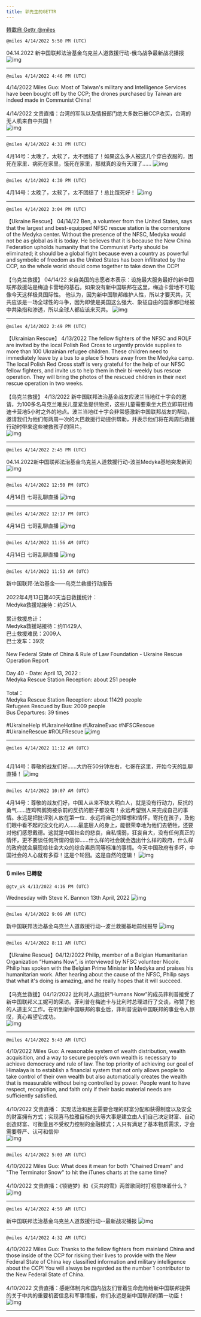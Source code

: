 ```yaml
---
title: 郭先生的GETTR
---
```

[轉載自 Gettr @miles](https://gettr.com/user/miles)

`@miles 4/14/2022 5:50 PM (UTC)`

04.14.2022  新中国联邦法治基金乌克兰人道救援行动-俄乌战争最新战况播报
![img](https://media.gettr.com/group11/origin/2022/04/14/17/1bdd8397-926f-cbf5-94b8-88aa090f99c9/9548d67018b19975dcafea4c4484666a.png)

---

`@miles 4/14/2022 4:46 PM (UTC)`

4/14/2022 Miles Guo: Most of Taiwan's military and Intelligence Services have been bought off by the CCP; the drones purchased by Taiwan are indeed made in Communist China!<br/><br/>4/14/2022 文贵直播：台湾的军队以及情报部门绝大多数已被CCP收买，台湾的无人机来自中共国！<br/>
![img](https://media.gettr.com/group5/getter/2022/04/14/16/85d32bd1-098a-ab09-afec-82ee296a16a3/out.jpg)

---

`@miles 4/14/2022 4:31 PM (UTC)`

 4月14号：太晚了，太软了，太不团结了！如果这么多人被这几个穿白衣服的，困死在家里．病死在家里，饿死在家里，那就真的没有天理了……
![img](https://media.gettr.com/group19/getter/2022/04/14/16/692ce829-49a6-1eef-1c04-c5176d15fd02/out.jpg)

---

`@miles 4/14/2022 4:30 PM (UTC)`

 4月14号：太晚了，太软了，太不团结了！总比饿死好！
![img](https://media.gettr.com/group29/getter/2022/04/14/16/ce2c1a9c-22b0-ebd1-38a3-d4fd2df102d9/out.jpg)

---

`@miles 4/14/2022 3:04 PM (UTC)`

【Ukraine Rescue】 04/14/22 Ben, a volunteer from the United States, says that the largest and best-equipped NFSC rescue station is the cornerstone of the Medyka center. Without the presence of the NFSC, Medyka would not be as global as it is today. He believes that it is because the New China Federation upholds humanity that the Communist Party should be eliminated; it should be a global fight because even a country as powerful and symbolic of freedom as the United States has been infiltrated by the CCP, so the whole world should come together to take down the CCP!<br/><br/>【乌克兰救援】 04/14/22 来自美国的志愿者本表示：设施最大服务最好的新中国联邦救援站是梅迪卡营地的基石。如果没有新中国联邦在这里，梅迪卡营地不可能像今天这样极具国际性。 他认为，因为新中国联邦维护人性，所以才要灭共，灭共应该是一场全球性的斗争，因为即使是美国这么强大、象征自由的国家都已经被中共染指和渗透，所以全球人都应该来灭共。
![img](https://media.gettr.com/group6/origin/2022/04/14/15/9b110ad1-fe5c-e0fe-440f-078018609271/out.jpg)

---

`@miles 4/14/2022 2:49 PM (UTC)`

【Ukrainian Rescue】 4/13/2022 The fellow fighters of the NFSC and ROLF are invited by the local Polish Red Cross to urgently provide supplies to more than 100 Ukrainian refugee children. These children need to  immediately leave by a bus to a place 5 hours away from the Medyka camp. The local Polish Red Cross staff is very grateful for the help of our NFSC fellow fighters, and invite us to help them in their bi-weekly bus rescue operation. They will bring the photos of the rescued children in their next rescue operation in two weeks.<br/><br/>【乌克兰救援】 4/13/2022 新中国联邦法治基金战友应波兰当地红十字会的邀请，为100多名乌克兰难民儿童紧急提供物资，这些儿童需要乘坐大巴立即前往梅迪卡营地5小时之外的地点。波兰当地红十字会非常感激新中国联邦战友的帮助，邀请我们为他们每两周一次的大巴救援行动提供帮助，并表示他们将在两周后救援行动时带来这些被救孩子的照片。<br/>
![img](https://media.gettr.com/group47/getter/2022/04/14/14/6c2e18a5-72cd-1fb4-e179-894539855c67/out.jpg)

---

`@miles 4/14/2022 2:45 PM (UTC)`

04.14.2022新中国联邦法治基金乌克兰人道救援行动-波兰Medyka基地突发新闻
![img](https://media.gettr.com/group23/origin/2022/04/14/14/6804f375-ccd7-2bd6-b0c0-38912aec9bde/6383d6c383a688bc0ce747d8282e44b3.jpeg)

---

`@miles 4/14/2022 12:50 PM (UTC)`

4月14日 七哥乱聊直播
![img](https://media.gettr.com/group9/origin/2022/04/14/11/2d9bc56d-f143-5ea4-2ffb-ab9661cfd74d/6383d6c383a688bc0ce747d8282e44b3.jpeg)

---

`@miles 4/14/2022 12:17 PM (UTC)`

4月14日 七哥乱聊直播
![img](https://media.gettr.com/group9/origin/2022/04/14/11/2d9bc56d-f143-5ea4-2ffb-ab9661cfd74d/6383d6c383a688bc0ce747d8282e44b3.jpeg)

---

`@miles 4/14/2022 11:56 AM (UTC)`

4月14日 七哥乱聊直播
![img](https://media.gettr.com/group9/origin/2022/04/14/11/2d9bc56d-f143-5ea4-2ffb-ab9661cfd74d/6383d6c383a688bc0ce747d8282e44b3.jpeg)

---

`@miles 4/14/2022 11:53 AM (UTC)`

新中国联邦·法治基金——乌克兰救援行动报告<br/><br/>2022年4月13日第40天当日救援统计：<br/>Medyka救援站接待：约251人<br/><br/>累计救援总计：<br/>Medyka救援站接待：约11429人<br/>巴士救援难民：2009人<br/>巴士发车：39次<br/><br/>New Federal State of China & Rule of Law Foundation - Ukraine Rescue Operation Report <br/><br/>Day 40 - Date: April 13, 2022 :<br/>Medyka Rescue Station Reception: about 251 people<br/><br/>Total：<br/>Medyka Rescue Station Reception: about 11429 people<br/>Refugees Rescued by Bus: 2009 people<br/>Bus Departures: 39 times<br/><br/>#UkraineHelp #UkraineHotline #UkraineEvac #NFSCRescue #UkraineRescue #ROLFRescue
![img](https://media.gettr.com/group17/getter/2022/04/14/11/3c37aeaa-4274-5235-a337-1a5522ef2f34/9404a9804c178641185fe3e705244174.jpg)

---

`@miles 4/14/2022 11:12 AM (UTC)`

<br/>4月14号：尊敬的战友们好……大约在50分钟左右，七哥在这里，开始今天的乱聊直播！
![img](https://media.gettr.com/group30/getter/2022/04/14/11/4a253423-66ee-bace-0138-5119a6b68f00/out.jpg)

---

`@miles 4/14/2022 10:07 AM (UTC)`

 4月14号：尊敬的战友们好，中国人从来不缺大明白人，就是没有行动力，反抗的勇气……连鸡鸭鹅狗被杀前的反抗的胆子都没有！永远希望别人来完成自己的事情。永远是把批评别人放在第一位．永远将自己的理想和情怀，寄托在孩子，及他们眼中看不起的没文化的人……最底层人的身上，能很荣幸地为他们去牺牲，还要对他们感恩戴德。这就是中国社会的悲哀，自私懦弱，狂妄自大，没有任何真正的情怀，更不要谈任何所谓的信仰……什么样的社会就会选出什么样的政府，什么样的政府就会展现给社会大众的综合素质同等标准的事情。今天中国政府有多坏，中国社会的人心就有多孬！这是个轮回。这是自然的逻辑！
![img](https://media.gettr.com/group30/getter/2022/04/14/10/c4ecbd96-2e66-8b9b-83ba-44d2d6b064f1/e13d3b799020082186c3ea58557d293f.jpg)

---

**:arrows_clockwise: miles 已轉發**

`@gtv_uk 4/13/2022 4:16 PM (UTC)`

Wednesday with Steve K. Bannon 13th April, 2022
![img](https://media.gettr.com/group44/origin/2022/04/13/16/7a54ec40-dca0-eac4-78da-ee4da4badca2/6383d6c383a688bc0ce747d8282e44b3.jpeg)

---

`@miles 4/14/2022 9:09 AM (UTC)`

新中国联邦法治基金乌克兰人道救援行动--波兰救援基地前线报导
![img](https://media.gettr.com/group17/origin/2022/04/14/08/4ba40cef-2a06-0b4a-83fe-75d25379384f/6383d6c383a688bc0ce747d8282e44b3.jpeg)

---

`@miles 4/14/2022 8:11 AM (UTC)`

【Ukraine Rescue】04/12/2022 Philip, member of a Belgian Humanitarian Organization “Humans Now”, is interviewed by NFSC volunteer Nicole. Philip has spoken with the Belgian Prime Minister in Medyka and praises his humanitarian work. After hearing about the cause of the NFSC, Philip says that what it's doing is amazing, and he really hopes that it will succeed.<br/><br/>【乌克兰救援】04/12/2022 比利时人道组织“Humans Now”的成员菲利普接受了新中国联邦义工妮可的采访。菲利普在梅迪卡与比利时总理进行了交谈，称赞了他的人道主义工作。在听到新中国联邦的事业后，菲利普说新中国联邦的事业令人惊叹，真心希望它成功。<br/>
![img](https://media.gettr.com/group27/getter/2022/04/14/08/ef3d40a5-b1f8-282d-5e0f-e3c36b4a3503/out.jpg)

---

`@miles 4/14/2022 5:43 AM (UTC)`

4/10/2022 Miles Guo: A reasonable system of wealth distribution, wealth acquisition, and a way to secure people’s own wealth is necessary to achieve democracy and rule of law. The top priority of achieving our goal of Himalaya is to establish a financial system that not only allows people to take control of their own wealth but also automatically creates the wealth that is measurable without being controlled by power. People want to have respect, recognition, and faith only if their basic material needs are sufficiently satisfied.<br/><br/>4/10/2022 文贵直播： 实现法治和民主需要合理的财富分配和获得制度以及安全的财富拥有方式；实现喜马拉雅目标的头等大事是建立由人们自己决定财富、自动创造财富、可衡量且不受权力控制的金融模式；人只有满足了基本物质需求，才会需要尊严、认可和信仰<br/>
![img](https://media.gettr.com/group13/getter/2022/04/14/05/a3c8bea0-ff2a-955f-1960-7e959d1e1196/out.jpg)

---

`@miles 4/14/2022 5:03 AM (UTC)`

4/10/2022 Miles Guo: What does it mean for both "Chained Dream" and "The Terminator Snow" to hit the iTunes charts at the same time?<br/><br/>4/10/2022 文贵直播：《锁链梦》和《灭共的雪》两首歌同时打榜意味着什么？<br/>
![img](https://media.gettr.com/group36/getter/2022/04/14/05/3c5940d1-69c8-b747-6204-fe86817e4675/out.jpg)

---

`@miles 4/14/2022 4:59 AM (UTC)`

新中国联邦法治基金乌克兰人道救援行动--最新战况播报
![img](https://media.gettr.com/group25/origin/2022/04/14/04/9f826703-15e6-1384-0663-a03432d2126b/6383d6c383a688bc0ce747d8282e44b3.jpeg)

---

`@miles 4/14/2022 4:32 AM (UTC)`

4/10/2022 Miles Guo: Thanks to the fellow fighters from mainland China and those inside of the CCP for risking their lives to provide with the New Federal State of China key classified information and military intelligence about the CCP! You will always be regarded as the number 1 contributor to the New Federal State of China.<br/><br/>4/10/2022 文贵直播：感谢体制内和国内战友们冒着生命危险给新中国联邦提供的关于中共的重要机密信息和军事情报，你们永远是新中国联邦的第一功臣！<br/>
![img](https://media.gettr.com/group13/getter/2022/04/14/04/696b7a2e-17ed-f9d8-f005-954fc3a6fde9/out.jpg)

---

